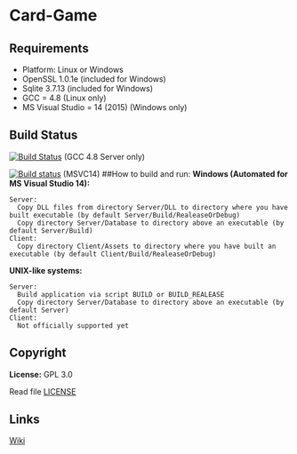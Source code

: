 Card-Game
=========
## Requirements
+ Platform: Linux or Windows
+ OpenSSL 1.0.1e (included for Windows)
+ Sqlite 3.7.13 (included for Windows)
+ GCC = 4.8 (Linux only)
+ MS Visual Studio = 14 (2015) (Windows only)

## Build Status
[![Build Status](https://travis-ci.org/Arcidev/Card-Game.png)](https://travis-ci.org/Arcidev/Card-Game) (GCC 4.8 Server only)

[![Build status](https://ci.appveyor.com/api/projects/status/0610759ka3nks9mb?svg=true)](https://ci.appveyor.com/project/Arcidev/card-game) (MSVC14)
##How to build and run:
  <b>Windows (Automated for MS Visual Studio 14):</b>
  
    Server:
      Copy DLL files from directory Server/DLL to directory where you have built executable (by default Server/Build/RealeaseOrDebug)
      Copy directory Server/Database to directory above an executable (by default Server/Build)
    Client:
      Copy directory Client/Assets to directory where you have built an executable (by default Client/Build/RealeaseOrDebug)
  <b>UNIX-like systems:</b>
  
    Server:
      Build application via script BUILD or BUILD_REALEASE
      Copy directory Server/Database to directory above an executable (by default Server)
    Client:
      Not officially supported yet
      
## Copyright
<b>License:</b> GPL 3.0

Read file [LICENSE](LICENSE.md)

## Links
[Wiki](https://github.com/Arcidev/Card-Game/wiki)
